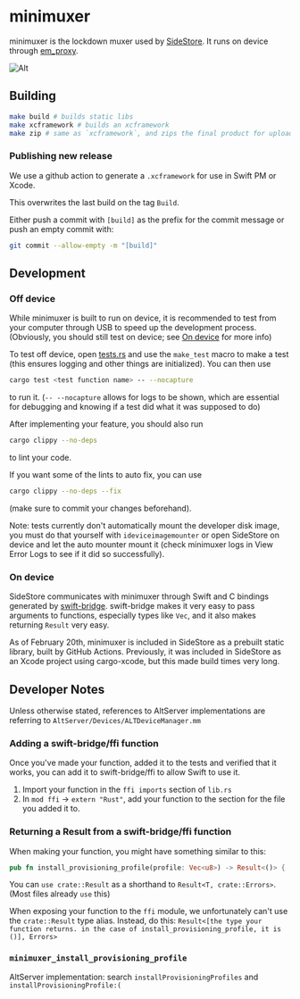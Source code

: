 # minimuxer

minimuxer is the lockdown muxer used by [SideStore](https://github.com/SideStore/SideStore). It runs on device through [em_proxy](https://github.com/SideStore/em_proxy).

![Alt](https://repobeats.axiom.co/api/embed/95df7af50adae86935e34bc1f59083f1db326c24.svg "Repobeats analytics image")

## Building

```bash
make build # builds static libs
make xcframework # builds an xcframework
make zip # same as `xcframework`, and zips the final product for upload to GitHub release
```

### Publishing new release

We use a github action to generate a `.xcframework` for use in Swift PM or Xcode.

This overwrites the last build on the tag `Build`.

Either push a commit with `[build]` as the prefix for the commit message or push an empty commit with:

```bash
git commit --allow-empty -m "[build]"
```

## Development

### Off device

While minimuxer is built to run on device, it is recommended to test from your computer through USB to speed up the development process. (Obviously, you should still test on device; see
[On device](#on-device) for more info)

To test off device, open [tests.rs](src/tests.rs) and use the `make_test` macro to make a test (this ensures logging and other things are initialized). You can then use
```bash
cargo test <test function name> -- --nocapture
```
to run it. (`-- --nocapture` allows for logs to be shown, which are essential for debugging and knowing if a test did what it was supposed to do)

After implementing your feature, you should also run 
```bash
cargo clippy --no-deps
``` 
to lint your code. 

If you want some of the lints to auto fix, you can use 
```bash
cargo clippy --no-deps --fix
```
(make sure to commit your changes beforehand).

Note: tests currently don't automatically mount the developer disk image, you must do that yourself with `ideviceimagemounter` or open SideStore on device and let the auto mounter mount it (check
minimuxer logs in View Error Logs to see if it did so successfully).

### On device

SideStore communicates with minimuxer through Swift and C bindings generated by [swift-bridge](https://github.com/chinedufn/swift-bridge). swift-bridge makes it very easy to pass arguments to
functions, especially types like `Vec`, and it also makes returning `Result` very easy.

As of February 20th, minimuxer is included in SideStore as a prebuilt static library, built by GitHub Actions. Previously, it was included in SideStore as an Xcode project using cargo-xcode, but this
made build times very long.

<!-- TODO: outdated -->
<!-- To build minimuxer for iOS and copy it to the SideStore repo, use the Makefile. Example: `make copy SIDESTORE_REPO="../SideStore"` -->

## Developer Notes

Unless otherwise stated, references to AltServer implementations are referring to `AltServer/Devices/ALTDeviceManager.mm`

### Adding a swift-bridge/ffi function

Once you've made your function, added it to the tests and verified that it works, you can add it to swift-bridge/ffi to allow Swift to use it.

1. Import your function in the `ffi imports` section of `lib.rs`
2. In `mod ffi` -> `extern "Rust"`, add your function to the section for the file you added it to.

### Returning a Result from a swift-bridge/ffi function

When making your function, you might have something similar to this:

```rs
pub fn install_provisioning_profile(profile: Vec<u8>) -> Result<()> { ... }
```

You can `use crate::Result` as a shorthand to `Result<T, crate::Errors>`. (Most files already `use` this)

When exposing your function to the `ffi` module, we unfortunately can't use the `crate::Result` type alias. Instead, do this:
`Result<[the type your function returns. in the case of install_provisioning_profile, it is ()], Errors>`

### `minimuxer_install_provisioning_profile`

AltServer implementation: search `installProvisioningProfiles` and `installProvisioningProfile:(`
